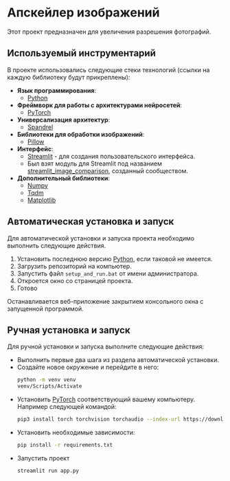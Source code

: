 # **Апскейлер изображений**
Этот проект предназначен для увеличения разрешения фотографий.

## **Используемый инструментарий**
В проекте использовались следующие стеки технологий (ссылки на каждую библиотеку будут прикреплены):
- **Язык программирования**:
  - [Python]()
- **Фреймворк для работы с архитектурами нейросетей**:
  - [PyTorch]()
- **Универсализация архитектур**:
  - [Spandrel]()
- **Библиотеки для обработки изображений**:
  - [Pillow]()
- **Интерфейс**:
  - [Streamlit]() - для создания пользовательского интерфейса.
  - Был взят модуль для Streamlit под названием [streamlit_image_comparison](), созданный сообществом.
- **Дополнительный библиотеки**:
  - [Numpy]()
  - [Tqdm]()
  - [Matplotlib]()

## **Автоматическая установка и запуск**
Для автоматической установки и запуска проекта необходимо выполнить следующие действия.
1. Установить последнюю версию [Python](https://www.python.org/downloads/), если таковой не имеется.
2. Загрузить репозиторий на компьютер.
3. Запустить файл `setup_and_run.bat` от имени администратора.
4. Откроется окно со страницей проекта.
5. Готово

Останавливается веб-приложение закрытием консольного окна с запущенной программой.

## **Ручная установка и запуск**

Для ручной установки и запуска выполните следующие действия:
- Выполнить первые два шага из раздела автоматической установки.
- Создайте новое окружение и перейдите в него:
  ```sh
  python -m venv venv
  venv/Scripts/Activate
  ```
- Установить [PyTorch](https://pytorch.org/get-started/locally/) соответствующий вашему компьютеру. Например следующей командой:
  ```sh
  pip3 install torch torchvision torchaudio --index-url https://download.pytorch.org/whl/cu128
  ```
- Установить необходимые зависимости:
  ```sh
  pip install -r requirements.txt
  ```
- Запустить проект
  ```sh
  streamlit run app.py
  ```
